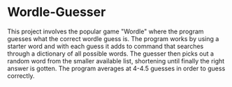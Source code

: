 # Wordle-Guesser
This project involves the popular game "Wordle" where the program guesses what the correct wordle guess is. The program works by using a starter word and with each guess it adds to command that searches through a dictionary of all possible words. The guesser then picks out a random word from the smaller available list, shortening until finally the right answer is gotten. The program averages at 4-4.5 guesses in order to guess correctly.
